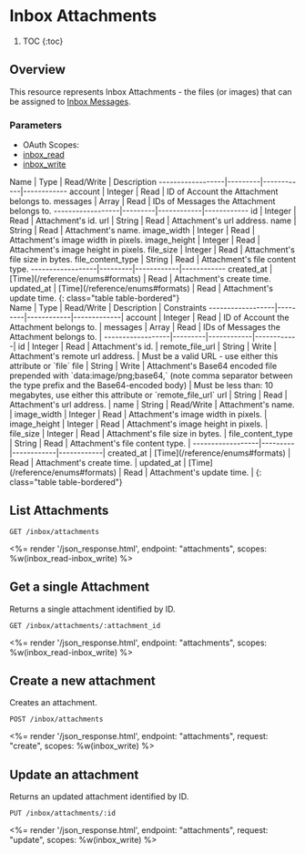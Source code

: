 # Inbox Attachments

1. TOC
{:toc}

## Overview

This resource represents Inbox Attachments - the files (or images) that can be assigned to [Inbox Messages](/reference/endpoints/inbox_messages/).

### Parameters
<ul class="nav nav-pills" role="tablist">
  <li class="disabled"><a>OAuth Scopes:</a></li>
  <li class="active"><a href="#inbox_read" role="tab" data-toggle="pill">inbox_read</a></li>
  <li><a href="#inbox_write" role="tab" data-toggle="pill">inbox_write</a></li>
</ul>
<div class="tab-content" markdown="1">
  <div class="tab-pane active" id="inbox_read" markdown="1">
Name              | Type    | Read/Write | Description
------------------|---------|------------|------------
account           | Integer | Read       | ID of Account the Attachment belongs to.
messages          | Array   | Read       | IDs of Messages the Attachment belongs to.
------------------|---------|------------|------------
id                | Integer | Read       | Attachment's id.
url               | String  | Read       | Attachment's url address.
name              | String  | Read       | Attachment's name.
image_width       | Integer | Read       | Attachment's image width in pixels.
image_height      | Integer | Read       | Attachment's image height in pixels.
file_size         | Integer | Read       | Attachment's file size in bytes.
file_content_type | String  | Read       | Attachment's file content type.
------------------|---------|------------|------------
created_at        | [Time](/reference/enums#formats) | Read       | Attachment's create time.
updated_at        | [Time](/reference/enums#formats) | Read       | Attachment's update time.
{: class="table table-bordered"}
  </div>
  <div class="tab-pane" id="inbox_write" markdown="1">
Name              | Type    | Read/Write | Description | Constraints
------------------|---------|------------|-------------|
account           | Integer | Read       | ID of Account the Attachment belongs to. |
messages          | Array   | Read       | IDs of Messages the Attachment belongs to. |
------------------|---------|------------|------------|
id                | Integer | Read       | Attachment's id. |
remote_file_url   | String  | Write      | Attachment's remote url address. | Must be a valid URL - use either this attribute or `file`
file              | String  | Write      | Attachment's Base64 encoded file prepended with `data:image/png;base64,` (note comma separator between the type prefix and the Base64-encoded body) | Must be less than: 10 megabytes, use either this attribute or `remote_file_url`
url               | String  | Read       | Attachment's url address. |
name              | String  | Read/Write | Attachment's name. |
image_width       | Integer | Read       | Attachment's image width in pixels. |
image_height      | Integer | Read       | Attachment's image height in pixels. |
file_size         | Integer | Read       | Attachment's file size in bytes. |
file_content_type | String  | Read       | Attachment's file content type. |
------------------|---------|------------|------------|
created_at        | [Time](/reference/enums#formats) | Read       | Attachment's create time. |
updated_at        | [Time](/reference/enums#formats) | Read       | Attachment's update time. |
{: class="table table-bordered"}
  </div>
</div>

## List Attachments

~~~
GET /inbox/attachments
~~~

<%= render '/json_response.html', endpoint: "attachments", scopes: %w(inbox_read-inbox_write) %>

## Get a single Attachment

Returns a single attachment identified by ID.

~~~
GET /inbox/attachments/:attachment_id
~~~

<%= render '/json_response.html', endpoint: "attachments", scopes: %w(inbox_read-inbox_write) %>

## Create a new attachment

Creates an attachment.

~~~~
POST /inbox/attachments
~~~~

<%= render '/json_response.html', endpoint: "attachments", request: "create",
  scopes: %w(inbox_write) %>

## Update an attachment

Returns an updated attachment identified by ID.

~~~
PUT /inbox/attachments/:id
~~~

<%= render '/json_response.html', endpoint: "attachments", request: "update",
  scopes: %w(inbox_write) %>
